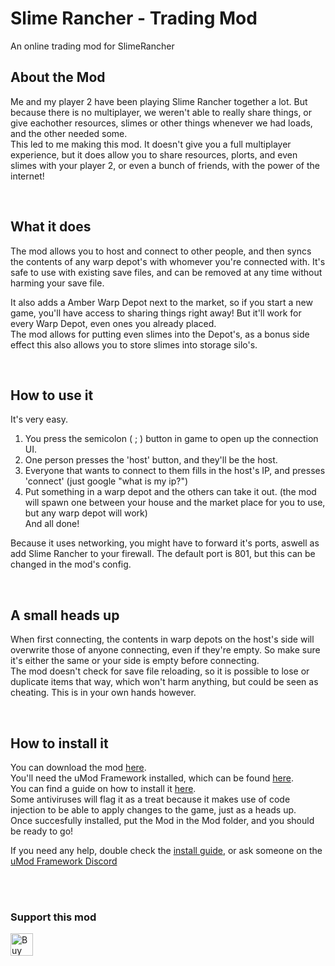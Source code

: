 # Slime Rancher - Trading Mod
An online trading mod for SlimeRancher


## About the Mod
Me and my player 2 have been playing Slime Rancher together a lot. But because there is no multiplayer, we weren't able to really share things, or give eachother resources, slimes or other things whenever we had loads, and the other needed some.  
This led to me making this mod. It doesn't give you a full multiplayer experience, but it does allow you to share resources, plorts, and even slimes with your player 2, or even a bunch of friends, with the power of the internet!

<br>

## What it does
The mod allows you to host and connect to other people, and then syncs the contents of any warp depot's with whomever you're connected with. It's safe to use with existing save files, and can be removed at any time without harming your save file.

It also adds a Amber Warp Depot next to the market, so if you start a new game, you'll have access to sharing things right away! But it'll work for every Warp Depot, even ones you already placed.  
The mod allows for putting even slimes into the Depot's, as a bonus side effect this also allows you to store slimes into storage silo's.

<br>

## How to use it
It's very easy. 
1. You press the semicolon ( ; ) button in game to open up the connection UI. 
2. One person presses the 'host' button, and they'll be the host.
3. Everyone that wants to connect to them fills in the host's IP, and presses 'connect' (just google "what is my ip?")
4. Put something in a warp depot and the others can take it out. (the mod will spawn one between your house and the market place for you to use, but any warp depot will work)  
And all done!

Because it uses networking, you might have to forward it's ports, aswell as add Slime Rancher to your firewall. The default port is 801, but this can be changed in the mod's config. 

<br>

## A small heads up
When first connecting, the contents in warp depots on the host's side will overwrite those of anyone connecting, even if they're empty. So make sure it's either the same or your side is empty before connecting.  
The mod doesn't check for save file reloading, so it is possible to lose or duplicate items that way, which won't harm anything, but could be seen as cheating. This is in your own hands however.

<br>

## How to install it
You can download the mod [here](https://github.com/MisterInSayne/SlimeRancher-Trading-Mod/releases).  
You'll need the uMod Framework installed, which can be found [here](https://umodframework.com/download.html).  
You can find a guide on how to install it [here](https://umodframework.com/wiki/Install_Guide).  
Some antiviruses will flag it as a treat because it makes use of code injection to be able to apply changes to the game, just as a heads up.  
Once succesfully installed, put the Mod in the Mod folder, and you should be ready to go!


If you need any help, double check the [install guide](https://umodframework.com/wiki/Install_Guide), or ask someone on the [uMod Framework Discord](https://discord.gg/FMrhTnH)

<br>

<br>

### Support this mod
<a href='https://ko-fi.com/G2G8U8O7' target='_blank'><img height='36' style='border:0px;height:36px;' src='https://az743702.vo.msecnd.net/cdn/kofi4.png?v=2' border='0' alt='Buy Me a Coffee at ko-fi.com' /></a>
